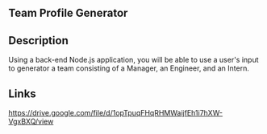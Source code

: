 ## Team Profile Generator

## Description

Using a back-end Node.js application, you will be able to use a user's input to generator a team consisting of a Manager, an Engineer, and an Intern. 

## Links

https://drive.google.com/file/d/1opTpuqFHqRHMWaijfEh1i7hXW-VgxBXQ/view
